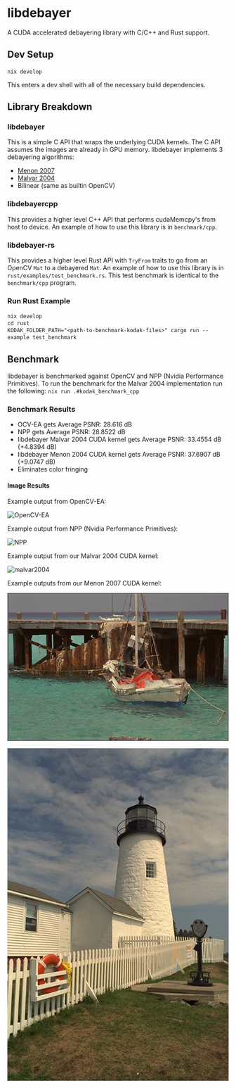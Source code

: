 # libdebayer

A CUDA accelerated debayering library with C/C++ and Rust support.

## Dev Setup

```
nix develop
```

This enters a dev shell with all of the necessary build dependencies.

## Library Breakdown

### libdebayer

This is a simple C API that wraps the underlying CUDA kernels. The C
API assumes the images are already in GPU memory. libdebayer
implements 3 debayering algorithms:

- [Menon 2007](https://citeseerx.ist.psu.edu/document?repid=rep1&type=pdf&doi=8c8e4a3cf6d0b8dfdcd36652718ad54afd2fe5fe)
- [Malvar 2004](https://www.microsoft.com/en-us/research/wp-content/uploads/2016/02/Demosaicing_ICASSP04.pdf)
- Bilinear (same as builtin OpenCV)

### libdebayercpp

This provides a higher level C++ API that performs cudaMemcpy's from
host to device. An example of how to use this library is in
`benchmark/cpp`.

### libdebayer-rs

This provides a higher level Rust API with `TryFrom` traits to go from
an OpenCV `Mat` to a debayered `Mat`. An example of how to use this
library is in `rust/examples/test_benchmark.rs`. This test benchmark
is identical to the `benchmark/cpp` program.

### Run Rust Example

```
nix develop
cd rust
KODAK_FOLDER_PATH="<path-to-benchmark-kodak-files>" cargo run --example test_benchmark
```

## Benchmark

libdebayer is benchmarked against OpenCV and NPP (Nvidia Performance
Primitives). To run the benchmark for the Malvar 2004 implementation
run the following: `nix run .#kodak_benchmark_cpp`

### Benchmark Results

- OCV-EA gets Average PSNR: 28.616 dB
- NPP gets Average PSNR: 28.8522 dB
- libdebayer Malvar 2004 CUDA kernel gets Average PSNR: 33.4554 dB (+4.8394 dB)
- libdebayer Menon 2004 CUDA kernel gets Average PSNR: 37.6907 dB (+9.0747 dB)
- Eliminates color fringing

#### Image Results

Example output from OpenCV-EA:

![OpenCV-EA](opencv_ea.out.png)

Example output from NPP (Nvidia Performance Primitives):

![NPP](nppver.png)

Example output from our Malvar 2004 CUDA kernel:

![malvar2004](malvar2004.out.png)

Example outputs from our Menon 2007 CUDA kernel:

![menon2007](menon2007.out.png)

![menon2007-lighthouse](menon2007.lighthouse.png)
